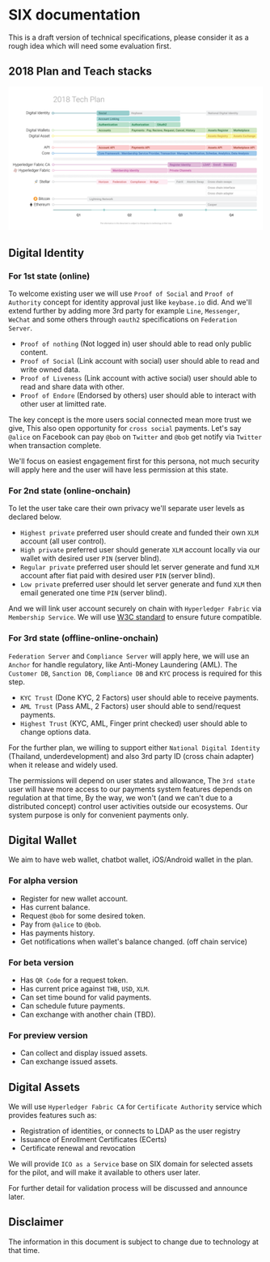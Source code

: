 
# SIX documentation
This is a draft version of technical specifications, please consider it as a rough idea which will need some evaluation first.

## 2018 Plan and Teach stacks
![](./img/tech-plan-2018.png)

## Digital Identity
### For 1st state (online)
To welcome existing user we will use `Proof of Social` and `Proof of Authority` concept for identity approval just like `keybase.io` did. And we'll extend further by adding more 3rd party for example `Line`, `Messenger`, `WeChat` and some others through `oauth2` specifications on `Federation Server`.
- `Proof of nothing` (Not logged in) user should able to read only public content.
- `Proof of Social` (Link account with social) user should able to read and write owned data.
- `Proof of Liveness` (Link account with active social) user should able to read and share data with other.
- `Proof of Endore` (Endorsed by others) user should able to interact with other user at limitted rate.

The key concept is the more users social connected mean more trust we give, This also open opportunity for `cross social` payments. Let's say `@alice` on Facebook can pay `@bob` on `Twitter` and `@bob` get notify via `Twitter` when transaction complete.

We'll focus on easiest engagement first for this persona, not much security will apply here and the user will have less permission at this state.

### For 2nd state (online-onchain)
To let the user take care their own privacy we'll separate user levels as declared below.
- `Highest private` preferred user should create and funded their own `XLM` account (all user control).
- `High private` preferred user should generate `XLM` account locally via our wallet with desired user `PIN` (server blind).
- `Regular private` preferred user should let server generate and fund `XLM` account after fiat paid with desired user `PIN` (server blind).
- `Low private` preferred user should let server generate and fund `XLM` then email generated one time `PIN` (server blind).

And we will link user account securely on chain with `Hyperledger Fabric` via `Membership Service`. We will use [W3C standard](https://www.w3.org/TR/verifiable-claims-data-model/#privacy-considerations) to ensure future compatible.

### For 3rd state (offline-online-onchain)
`Federation Server` and `Compliance Server` will apply here, we will use an `Anchor` for handle regulatory, like Anti-Money Laundering (AML). The `Customer DB`, `Sanction DB`, `Compliance DB` and `KYC` process is required for this step.
- `KYC Trust` (Done KYC, 2 Factors) user should able to receive payments.
- `AML Trust` (Pass AML, 2 Factors) user should able to send/request payments.
- `Highest Trust` (KYC, AML, Finger print checked) user should able to change options data.

For the further plan, we willing to support either `National Digital Identity` (Thailand, underdevelopment) and also 3rd party ID (cross chain adapter) when it release and widely used.

The permissions will depend on user states and allowance, The `3rd state` user will have more access to our payments system features depends on regulation at that time, By the way, we won't (and we can't due to a distributed concept) control user activities outside our ecosystems. Our system purpose is only for convenient payments only.

## Digital Wallet
We aim to have web wallet, chatbot wallet, iOS/Android wallet in the plan.

### For alpha version
- Register for new wallet account.
- Has current balance.
- Request `@bob` for some desired token.
- Pay from `@alice` to `@bob`.
- Has payments history.
- Get notifications when wallet's balance changed. (off chain service)

### For beta version
- Has `QR Code` for a request token.
- Has current price against `THB`, `USD`, `XLM`.
- Can set time bound for valid payments.
- Can schedule future payments.
- Can exchange with another chain (TBD).

### For preview version
- Can collect and display issued assets.
- Can exchange issued assets.

## Digital Assets
We will use `Hyperledger Fabric CA` for `Certificate Authority` service which provides features such as:
- Registration of identities, or connects to LDAP as the user registry
- Issuance of Enrollment Certificates (ECerts)
- Certificate renewal and revocation

We will provide `ICO as a Service` base on SIX domain for selected assets for the pilot, and will make it available to others user later.

For further detail for validation process will be discussed and announce later.

## Disclaimer
The information in this document is subject to change due to technology at that time.
